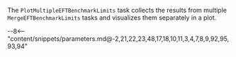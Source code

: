 The `PlotMultipleEFTBenchmarkLimits` task collects the results from multiple `MergeEFTBenchmarkLimits` tasks and visualizes them separately in a plot.

<div class="dhi_parameter_table">

--8<-- "content/snippets/parameters.md@-2,21,22,23,48,17,18,10,11,3,4,7,8,9,92,95,93,94"

</div>
